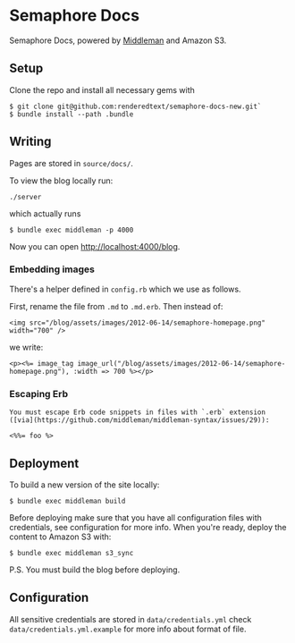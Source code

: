 # Semaphore Docs

Semaphore Docs, powered by [Middleman](http://middlemanapp.com) and Amazon S3.


## Setup

Clone the repo and install all necessary gems with

```
$ git clone git@github.com:renderedtext/semaphore-docs-new.git`
$ bundle install --path .bundle
```


## Writing

Pages are stored in `source/docs/`.

To view the blog locally run:

```
./server
```

which actually runs

```
$ bundle exec middleman -p 4000
```

Now you can open [http://localhost:4000/blog](http://localhost:4000/blog).

### Embedding images

There's a helper defined in `config.rb` which we use as follows.

First, rename the file from `.md` to `.md.erb`. Then instead of:

    <img src="/blog/assets/images/2012-06-14/semaphore-homepage.png" width="700" />

we write:

    <p><%= image_tag image_url("/blog/assets/images/2012-06-14/semaphore-homepage.png"), :width => 700 %></p>

### Escaping Erb

    You must escape Erb code snippets in files with `.erb` extension ([via](https://github.com/middleman/middleman-syntax/issues/29)):

    <%%= foo %>


## Deployment

To build a new version of the site locally:

```
$ bundle exec middleman build
```

Before deploying make sure that you have all configuration files with credentials, see configuration for more info.
When you're ready, deploy the content to Amazon S3 with:

```
$ bundle exec middleman s3_sync
```

P.S. You must build the blog before deploying.


## Configuration

All sensitive credentials are stored in `data/credentials.yml` check `data/credentials.yml.example` for more info about format of file.

